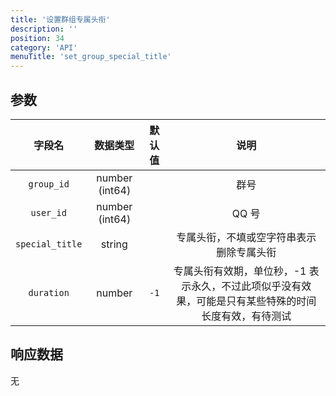 ```yaml
---
title: '设置群组专属头衔'
description: ''
position: 34
category: 'API'
menuTitle: 'set_group_special_title'
---
```


## 参数

| 字段名 | 数据类型 | 默认值 | 说明 |
| :---: | :---: | :---: | :---: |
| `group_id` | number (int64) | | 群号 |
| `user_id` | number (int64) | | QQ 号 |
| `special_title` | string | | 专属头衔，不填或空字符串表示删除专属头衔 |
| `duration` | number | `-1` | 专属头衔有效期，单位秒，-1 表示永久，不过此项似乎没有效果，可能是只有某些特殊的时间长度有效，有待测试 |

## 响应数据

无
